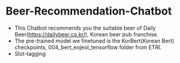 # Beer-Recommendation-Chatbot

- This Chatbot recommends you the suitable beer of Daily Beer(https://dailybeer.co.kr/), Korean beer pub franchise.
- The pre-trained model we finetuned is the KorBert(Korean Bert) checkpoints, 004_bert_eojeol_tensorflow folder from ETRI.
- Slot-tagging
